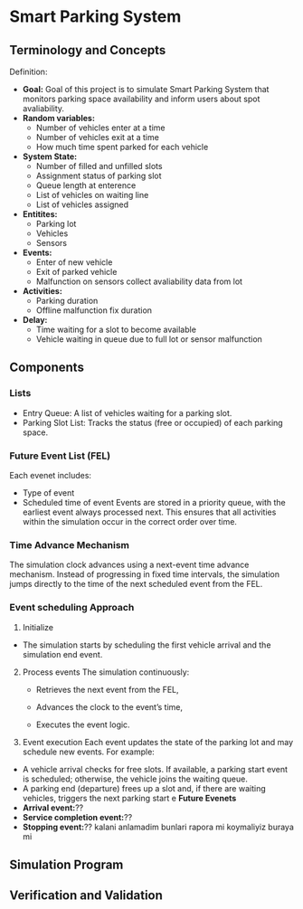 # Smart Parking System
## Terminology and Concepts
Definition: 

* **Goal:** 
Goal of this project is to simulate Smart Parking System that monitors parking space availability and inform users about spot avaliability.
* **Random variables:**
  * Number of vehicles enter at a time
  * Number of vehicles exit at a time
  * How much time spent parked for each vehicle
* **System State:** 
  * Number of filled and unfilled slots
  * Assignment status of parking slot
  * Queue length at enterence
  * List of vehicles on waiting line
  * List of vehicles assigned
* **Entitites:** 
  * Parking lot
  * Vehicles
  * Sensors
* **Events:**
  * Enter of new vehicle
  * Exit of parked vehicle 
  * Malfunction on sensors collect avaliability data from lot
* **Activities:**
  * Parking duration
  * Offline malfunction fix duration
* **Delay:**
  * Time waiting for a slot to become available
  * Vehicle waiting in queue due to full lot or sensor malfunction
## Components
### Lists 
  * Entry Queue: A list of vehicles waiting for a parking slot.
  * Parking Slot List: Tracks the status (free or occupied) of each parking space. 
### Future Event List (FEL)
Each evenet includes:
  * Type of event
  * Scheduled time of event
Events are stored in a priority queue, with the earliest event always processed next. This ensures that all activities within the simulation occur in the correct order over time.
### Time Advance Mechanism
The simulation clock advances using a next-event time advance mechanism.
Instead of progressing in fixed time intervals, the simulation jumps directly to the time of the next scheduled event from the FEL.
### Event scheduling Approach
1. Initialize
  * The simulation starts by scheduling the first vehicle arrival and the simulation end event. 
2. Process events
  The simulation continuously:

    * Retrieves the next event from the FEL,

    * Advances the clock to the event’s time,

    * Executes the event logic.
3. Event execution
Each event updates the state of the parking lot and may schedule new events. For example:
  * A vehicle arrival checks for free slots. If available, a parking start event is scheduled; otherwise, the vehicle joins the waiting queue.
  * A parking end (departure) frees up a slot and, if there are waiting vehicles, triggers the next parking start e
**Future Evenets**
* **Arrival event:**??
* **Service completion event:**??
* **Stopping event:**?? kalani anlamadim bunlari rapora mi koymaliyiz buraya mi

## Simulation Program

## Verification and Validation
